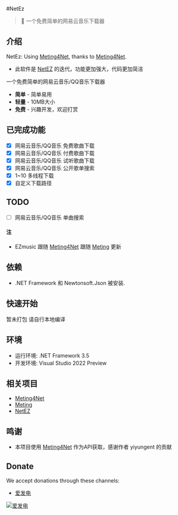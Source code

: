 #NetEz
> :cake: 一个免费简单的网易云音乐下载器




## 介绍

NetEz: Using <a href="https://github.com/yiyungent/Meting4Net" target="_blank">Meting4Net</a>, thanks to <a href="https://github.com/yiyungent/Meting4Net" target="_blank">Meting4Net</a>.   

* 此软件是 [NetEZ](https://github.com/POPCORNBOOM/NetEZ) 的迭代，功能更加强大，代码更加简洁

一个免费简单的网易云音乐/QQ音乐下载器
 + **简单** - 简单易用
 + **轻量** - 10MB大小
 + **免费** - 兴趣开发，欢迎打赏

## 已完成功能
- [x] 网易云音乐/QQ音乐 免费歌曲下载
- [x] 网易云音乐/QQ音乐 付费歌曲下载
- [x] 网易云音乐/QQ音乐 试听歌曲下载
- [x] 网易云音乐/QQ音乐 公开歌单搜索
- [x] 1~10 多线程下载
- [x] 自定义下载路径
## TODO
- [ ] 网易云音乐/QQ音乐 单曲搜索




#### 注

- EZmusic 跟随 <a href="https://github.com/yiyungent/Meting4Net" target="_blank">Meting4Net</a> 跟随 <a href="https://github.com/metowolf/Meting" target="_blank">Meting</a> 更新


## 依赖



- .NET Framework 和 Newtonsoft.Json 被安装.


## 快速开始
暂未打包
请自行本地编译


## 环境

- 运行环境: .NET Framework 3.5
- 开发环境: Visual Studio 2022 Preview

## 相关项目

- [Meting4Net](https://github.com/yiyungent/Meting4Net)
- [Meting](https://github.com/metowolf/Meting)
- [NetEZ](https://github.com/POPCORNBOOM/NetEZ)

## 鸣谢

- 本项目使用 <a href="https://github.com/yiyungent/Meting4Net" target="_blank">Meting4Net</a> 作为API获取，感谢作者 yiyungent 的贡献


## Donate

We accept donations through these channels:
- <a href="https://afdian.net/@PopcornBoom" target="_blank">爱发电</a>

[![爱发电](https://z3.ax1x.com/2021/04/04/cuwiDK.jpg)](https://imgtu.com/i/cuwiDK)
